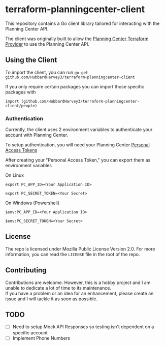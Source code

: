 # terraform-planningcenter-client
This repository contains a Go client library tailored for interacting with the Planning Center API.

The client was originally built to allow the [Planning Center Terraform Provider](https://github.com/HubbardHarvey3/terraform-provider-planningcenter) to use the Planning Center API.

## Using the Client

To import the client, you can run
`go get github.com/HubbardHarvey3/terraform-planningcenter-client`

If you only require certain packages you can import those specific packages with

`import (github.com/HubbardHarvey3/terraform-planningcenter-client/people)`

### Authentication

Currently, the client uses 2 environment variables to authenticate your account with Planning Center.

To setup authentication, you will need your Planning Center [Personal Access Tokens](https://api.planningcenteronline.com/oauth/applications)

After creating your "Personal Access Token," you can export them as environment variables

On Linux

`export PC_APP_ID=<Your Application ID> `

`export PC_SECRET_TOKEN=<Your Secret>`

On Windows (Powershell)

`$env:PC_APP_ID=<Your Application ID> `

`$env:PC_SECRET_TOKEN=<Your Secret>`

## License

The repo is licensed under Mozilla Public License Version 2.0.  For more information, you can read the `LICENSE` file in the root of the repo.

## Contributing

Contributions are welcome.  However, this is a hobby project and I am unable to dedicate a lot of time to its maintenance.  
If you have a problem or an idea for an enhancement, please create an issue and I will tackle it as soon as possible.


## TODO
- [ ] Need to setup Mock API Responses so testing isn't dependent on a specific account
- [ ] Implement Phone Numbers 

